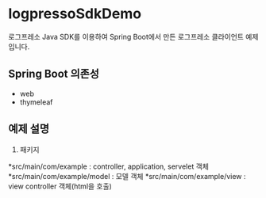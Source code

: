 # logpressoSdkDemo
로그프레소 Java SDK를 이용하여 Spring Boot에서 만든 로그프레소 클라이언트 예제입니다. 

Spring Boot 의존성
-
* web
* thymeleaf


예제 설명 
-
1) 패키지

*src/main/com/example : controller, application, servelet 객체
*src/main/com/example/model : 모델 객체
*src/main/com/example/view : view controller 객체(html을 호출)

